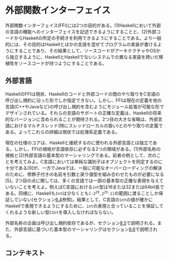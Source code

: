# 外部関数インターフェイス

外部関数インターフェイス(FFI)には2つの目的がある。(1)Haskellにおいて外部の言語の機能へのインターフェイスを記述できるようにすることと、(2)外部コードからHaskellの所定の手続きを利用できるようにすることである。より一般的には、その目的はHaskellとほかの言語を混ぜてプログラムの実装が書けるようにすることであり、その結果として、ソースコードがアーキテクチャやOSから独立するように、HaskellとHaskellでないシステムでの異なる実装を跨いだ移植性をソースコードが持つようにすることである。

## 外部言語

HaskellのFFIは現状、Haskellのコードと外部コードの間のやり取りをC言語の呼び出し規約に沿った形でしか指定できない。しかし、FFIは現在の定義を他の言語(C++やJavaなど)の呼び出し規約を含むようにモジュール拡張が可能な形でデザインされている。それらの言語のサポートの正確な定義は、Haskellの将来的なバージョンに含められることが期待される。2つ目の大きな省略は、外部言語におけるマルチスレッド(特にスレッドローカルの扱い)とのやり取りの定義である。よってこれらの詳細は現状では処理系定義である。

現在の仕様のコアは、Haskellと接続するのに使われる外部言語とは独立である。しかし、FFIの規格が言語依存に必ずなる2つの領域がある。(1)外部名称の規格と(2)外部言語の基本型のマーシャリングである。前者の例として、次のことを考えてみよ。C言語においては単純な識別子はオブジェクトを同定するのに十分である[9]が、一方でJavaでは、一般に可能なオーバーローディングの解決のために、修飾子付きの名前を引数と戻り値型を組み合わせたものが必要になる[5]。2つ目の点に関しては、多くの言語では一部の基本型の正確な表現を与えていないことを考えよ。例えばC言語における`int`型は16または32または64bit長である。同様に、Haskellも`Int`は少なくとも<code>[-2<sup>29</sup>,2<sup>29</sup>-1]</code>の範囲に渡ることしか保証していない(セクション[6.4](./6-predefined-types-and-classes.md)参照)。結果として、C言語の`int`の値が確かにHaskellで表現できるようにするために、`int`の表現と合っていることを保証してくれるような新しい型`CInt`を導入しなければならない。

外部名称の企画は呼び出し規約依存であるが、セクション[8.5](./8-foreign-function-interface.md)で説明される。また、外部言語に基づいた基本型のマーシャリングはセクション[8.6](./8-foreign-function-interface.md)で説明される。

## コンテキスト

